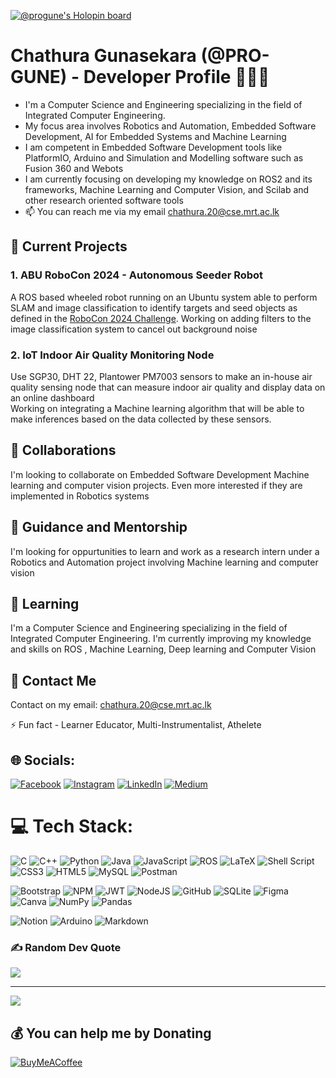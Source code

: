 [![@progune's Holopin board](https://holopin.me/progune)](https://holopin.io/@progune)

# Chathura Gunasekara (@PRO-GUNE) - Developer Profile 👨‍💻👋
- I'm a Computer Science and Engineering specializing in the field of Integrated Computer Engineering. 
- My focus area involves Robotics and Automation, Embedded Software Development, AI for Embedded Systems and Machine Learning
- I am competent in Embedded Software Development tools like PlatformIO, Arduino and Simulation and Modelling software such as Fusion 360 and Webots
- I am currently focusing on developing my knowledge on ROS2 and its frameworks, Machine Learning and Computer Vision, and Scilab and other research oriented software tools
- 📫 You can reach me via my email chathura.20@cse.mrt.ac.lk

## 🔭 Current Projects
### 1. ABU RoboCon 2024 - Autonomous Seeder Robot
A ROS based wheeled robot running on an Ubuntu system able to perform SLAM and image classification to identify targets and seed objects as defined in the [RoboCon 2024 Challenge](https://aburobocon2024.vtv.gov.vn/). Working on adding filters to the image classification system to cancel out background noise

### 2. IoT Indoor Air Quality Monitoring Node
Use SGP30, DHT 22, Plantower PM7003 sensors to make an in-house air quality sensing node that can measure indoor air quality and display data on an online dashboard<br>Working on integrating a Machine learning algorithm that will be able to make inferences based on the data collected by these sensors.

## 👯 Collaborations
I'm looking to collaborate on Embedded Software Development Machine learning and computer vision projects. Even more interested if they are implemented in Robotics systems

## 🤝 Guidance and Mentorship
I'm looking for oppurtunities to learn and work as a research intern under a Robotics and Automation project involving Machine learning and computer vision

## 🌱 Learning
I'm a Computer Science and Engineering specializing in the field of Integrated Computer Engineering.
I'm currently improving my knowledge and skills on ROS , Machine Learning, Deep learning and Computer Vision

## 💬 Contact Me
Contact on my email: chathura.20@cse.mrt.ac.lk

⚡ Fun fact -  Learner Educator, Multi-Instrumentalist, Athelete  


## 🌐 Socials:
[![Facebook](https://img.shields.io/badge/Facebook-%231877F2.svg?logo=Facebook&logoColor=white)](https://facebook.com/chathura-gunasekera.5) [![Instagram](https://img.shields.io/badge/Instagram-%23E4405F.svg?logo=Instagram&logoColor=white)](https://instagram.com/chathura__gunasekera) [![LinkedIn](https://img.shields.io/badge/LinkedIn-%230077B5.svg?logo=linkedin&logoColor=white)](https://linkedin.com/in/chathura-gunasekara) [![Medium](https://img.shields.io/badge/Medium-12100E?logo=medium&logoColor=white)](https://medium.com/@@chathuragunasekera)

# 💻 Tech Stack:
![C](https://img.shields.io/badge/c-%2300599C.svg?style=plastic&logo=c&logoColor=white)
![C++](https://img.shields.io/badge/c++-%2300599C.svg?style=plastic&logo=c%2B%2B&logoColor=white) 
![Python](https://img.shields.io/badge/python-3670A0?style=plastic&logo=python&logoColor=ffdd54)
![Java](https://img.shields.io/badge/java-%23ED8B00.svg?style=plastic&logo=java&logoColor=white) 
![JavaScript](https://img.shields.io/badge/javascript-%23323330.svg?style=plastic&logo=javascript&logoColor=%23F7DF1E)
![ROS](https://img.shields.io/badge/ros-%230A0FF9.svg?style=plastic&logo=ros&logoColor=white) 
![LaTeX](https://img.shields.io/badge/latex-%23008080.svg?style=plastic&logo=latex&logoColor=white) 
![Shell Script](https://img.shields.io/badge/shell_script-%23121011.svg?style=plastic&logo=gnu-bash&logoColor=white)
![CSS3](https://img.shields.io/badge/css3-%231572B6.svg?style=plastic&logo=css3&logoColor=white) 
![HTML5](https://img.shields.io/badge/html5-%23E34F26.svg?style=plastic&logo=html5&logoColor=white)
![MySQL](https://img.shields.io/badge/mysql-%2300f.svg?style=plastic&logo=mysql&logoColor=white) 
![Postman](https://img.shields.io/badge/Postman-FF6C37?style=plastic&logo=postman&logoColor=white)
<!--![Anaconda](https://img.shields.io/badge/Anaconda-%2344A833.svg?style=plastic&logo=anaconda&logoColor=white) -->
![Bootstrap](https://img.shields.io/badge/bootstrap-%23563D7C.svg?style=plastic&logo=bootstrap&logoColor=white)
![NPM](https://img.shields.io/badge/NPM-%23000000.svg?style=plastic&logo=npm&logoColor=white) 
![JWT](https://img.shields.io/badge/JWT-black?style=plastic&logo=JSON%20web%20tokens)
![NodeJS](https://img.shields.io/badge/node.js-6DA55F?style=plastic&logo=node.js&logoColor=white)
![GitHub](https://img.shields.io/badge/GitHub-%23121011.svg?style=plastic&logo=github&logoColor=white) 
![SQLite](https://img.shields.io/badge/sqlite-%2307405e.svg?style=plastic&logo=sqlite&logoColor=white)
![Figma](https://img.shields.io/badge/figma-%23F24E1E.svg?style=plastic&logo=figma&logoColor=white) 
![Canva](https://img.shields.io/badge/Canva-%2300C4CC.svg?style=plastic&logo=Canva&logoColor=white) 
![NumPy](https://img.shields.io/badge/numpy-%23013243.svg?style=plastic&logo=numpy&logoColor=white) 
![Pandas](https://img.shields.io/badge/pandas-%23150458.svg?style=plastic&logo=pandas&logoColor=white)
<!--![scikit-learn](https://img.shields.io/badge/scikit--learn-%23F7931E.svg?style=plastic&logo=scikit-learn&logoColor=white)
![Raspberry Pi](https://img.shields.io/badge/-RaspberryPi-C51A4A?style=plastic&logo=Raspberry-Pi)-->
![Notion](https://img.shields.io/badge/Notion-%23000000.svg?style=plastic&logo=notion&logoColor=white)
![Arduino](https://img.shields.io/badge/-Arduino-00979D?style=plastic&logo=Arduino&logoColor=white) 
![Markdown](https://img.shields.io/badge/markdown-%23000000.svg?style=plastic&logo=markdown&logoColor=white)
<!-- ![CMake](https://img.shields.io/badge/CMake-%23008FBA.svg?style=plastic&logo=cmake&logoColor=white) --->

<!--- # 📊 GitHub Stats:
![](https://github-readme-stats.vercel.app/api?username=PRO-GUNE&theme=dark&hide_border=false&include_all_commits=true&count_private=true)<br/>
![](https://github-readme-streak-stats.herokuapp.com/?user=PRO-GUNE&theme=dark&hide_border=false)<br/>
![](https://github-readme-stats.vercel.app/api/top-langs/?username=PRO-GUNE&theme=dark&hide_border=false&include_all_commits=true&count_private=true&layout=compact)
--->

### ✍️ Random Dev Quote
![](https://quotes-github-readme.vercel.app/api?type=horizontal&theme=dark)

---
[![](https://visitcount.itsvg.in/api?id=PRO-GUNE&icon=0&color=0)](https://visitcount.itsvg.in)

  ## 💰 You can help me by Donating
  [![BuyMeACoffee](https://img.shields.io/badge/Buy%20Me%20a%20Coffee-ffdd00?style=for-the-badge&logo=buy-me-a-coffee&logoColor=black)](https://buymeacoffee.com/https://www.buymeacoffee.com/chathurag) 

  
<!-- Proudly created with GPRM ( https://gprm.itsvg.in ) -->

<!---
PRO-GUNE/PRO-GUNE is a ✨ special ✨ repository because its `README.md` (this file) appears on your GitHub profile.
You can click the Preview link to take a look at your changes.
--->
